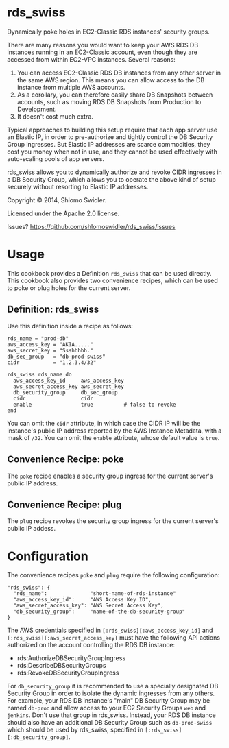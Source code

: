 rds_swiss
=========

Dynamically poke holes in EC2-Classic RDS instances' security groups. 

There are many reasons you would want to keep your AWS RDS DB instances running in an EC2-Classic account, even though they are accessed from within EC2-VPC instances. Several reasons:

1. You can access EC2-Classic RDS DB instances from any other server in the same AWS region. This means you can allow access to the DB instance from multiple AWS accounts.
2. As a corollary, you can therefore easily share DB Snapshots between accounts, such as moving RDS DB Snapshots from Production to Development.
3. It doesn't cost much extra.

Typical approaches to building this setup require that each app server use an Elastic IP, in order to pre-authorize and tightly control the DB Security Group ingresses. But Elastic IP addresses are scarce commodities, they cost you money when not in use, and they cannot be used effectively with auto-scaling pools of app servers.

rds_swiss allows you to dynamically authorize and revoke CIDR ingresses in a DB Security Group, which allows you to operate the above kind of setup securely without resorting to Elastic IP addresses.

Copyright &copy; 2014, Shlomo Swidler.

Licensed under the Apache 2.0 license.

Issues? https://github.com/shlomoswidler/rds_swiss/issues

# Usage

This cookbook provides a Definition `rds_swiss` that can be used directly. This cookbook also provides two convenience recipes, which can be used to poke or plug holes for the current server.

## Definition: rds_swiss

Use this definition inside a recipe as follows:

````
rds_name = "prod-db"
aws_access_key = "AKIA....."
aws_secret_key = "Ssshhhhh."
db_sec_group   = "db-prod-swiss"
cidr           = "1.2.3.4/32"

rds_swiss rds_name do
  aws_access_key_id     aws_access_key
  aws_secret_access_key aws_secret_key
  db_security_group     db_sec_group
  cidr                  cidr
  enable                true          # false to revoke
end
````
You can omit the `cidr` attribute, in which case the CIDR IP will be the instance's public IP address reported by the AWS Instance Metadata, with a mask of `/32`.
You can omit the `enable` attribute, whose default value is `true`.

## Convenience Recipe: poke

The `poke` recipe enables a security group ingress for the current server's public IP address.

## Convenience Recipe: plug

The `plug` recipe revokes the security group ingress for the current server's public IP addess.

# Configuration

The convenience recipes `poke` and `plug` require the following configuration:

````
"rds_swiss": {
  "rds_name":              "short-name-of-rds-instance"
  "aws_access_key_id":     "AWS Access Key ID",
  "aws_secret_access_key": "AWS Secret Access Key",
  "db_security_group":     "name-of-the-db-security-group"
}
````
The AWS credentials specified in `[:rds_swiss][:aws_access_key_id]` and `[:rds_swiss][:aws_secret_access_key]` must have the following API actions authorized on the account controlling the RDS DB instance:

*  rds:AuthorizeDBSecurityGroupIngress
*  rds:DescribeDBSecurityGroups
*  rds:RevokeDBSecurityGroupIngress

For `db_security_group` it is recommended to use a specially designated DB Security Group in order to isolate the dynamic ingresses from any others. For example, your RDS DB instance's "main" DB Security Group may be named `db-prod` and allow access to your EC2 Security Groups `web` and `jenkins`. Don't use that group in rds_swiss. Instead, your RDS DB instance should also have an additional DB Security Group such as `db-prod-swiss` which should be used by rds_swiss, specified in `[:rds_swiss][:db_security_group]`. 
